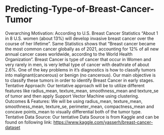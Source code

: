 # Predicting-Type-of-Breast-Cancer-Tumor
Overarching Motivation: According to U.S. Breast Cancer Statistics “About 1 in 8 U.S. women (about 13%) will develop invasive breast cancer over the course of her lifetime”. Same Statistics shows that “Breast cancer became the most common cancer globally as of 2021, accounting for 12% of all new annual cancer cases worldwide, according to the World Health Organization”.
Breast Cancer is type of cancer that occur in Women and very rarely in men, is very lethal type of cancer with deathrate of about 2.6%. One of the key problems in it’s diagnostics is how to classify tumors into malignant(cancerous) or benign (no cancerous). Our main objective is to classify these tumors in order to identify Breast Cancer in early stages.
Tentative Approach: Our tentative approach will be to utilize different features like radius_mean, texture_mean, smoothness_mean and texture_se of tumor and then apply Support Vector Machine using clustering.
Outcomes & Features: We will be using radius_mean, texture_mean, smoothness_mean, texture_se, perimeter_mean, compactness_mean and concave points_mean to visually differential both of the tumor type.
Tentative Data Source: Our tentative Data Source is from Kaggle and can be found on following link: https://www.kaggle.com/yasserh/breast-cancer-dataset 
